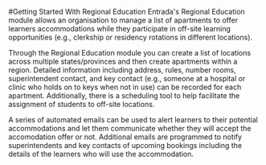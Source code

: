 #Getting Started With Regional Education
Entrada's Regional Education module allows an organisation to manage a list of apartments to offer learners accommodations while they participate in off-site learning opportunities (e.g., clerkship or residency rotations in different locations).

Through the Regional Education module you can create a list of locations across multiple states/provinces and then create apartments within a region.  Detailed information including address, rules, number rooms, superintendent contact, and key contact (e.g., someone at a hospital or clinic who holds on to keys when not in use) can be recorded for each apartment.  Additionally, there is a scheduling tool to help facilitate the assignment of students to off-site locations.

A series of automated emails can be used to alert learners to their potential accommodations and let them communicate whether they will accept the accomodation offer or not.  Additional emails are programmed to notify superintendents and key contacts of upcoming bookings including the details of the learners who will use the accommodation.
